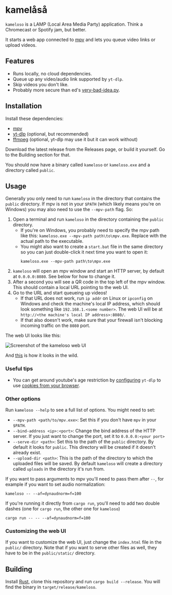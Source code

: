 # kamelåså

`kameloso` is a LAMP (Local Area Media Party) application. Think a Chromecast or Spotify jam, but better.

It starts a web app connected to [mpv](https://mpv.io/) and lets you queue video links or upload videos.

## Features

- Runs locally, no cloud dependencies.
- Queue up any video/audio link supported by `yt-dlp`.
- Skip videos you don't like.
- Probably more secure than ed's [very-bad-idea.py](https://github.com/9001/copyparty/blob/master/bin/mtag/very-bad-idea.py).

## Installation

Install these dependencies:

- [mpv](https://mpv.io/)
- [yt-dlp](https://github.com/yt-dlp/yt-dlp) (optional, but recommended)
- [ffmpeg](https://ffmpeg.org/) (optional, yt-dlp may use it but it can work without)

Download the latest release from the Releases page, or build it yourself. Go to the Building section for that.

You should now have a binary called `kameloso` or `kameloso.exe` and a directory called `public`.

## Usage

Generally you only need to run `kameloso` in the directory that contains the `public` directory. If mpv is not in your `$PATH` (which likely means you're on Windows) you may also need to use the `--mpv-path` flag. So:

1. Open a terminal and run `kameloso` in the directory containing the `public` directory.
    - If you're on Windows, you probably need to specify the mpv path like this: `kameloso.exe --mpv-path path\to\mpv.exe`. Replace with the actual path to the executable.
    - You might also want to create a `start.bat` file in the same directory so you can just double-click it next time you want to open it:
      ```batch
      kameloso.exe --mpv-path path\to\mpv.exe
      ```
2. `kameloso` will open an mpv window and start an HTTP server, by default at `0.0.0.0:8080`. See below for how to change it.
3. After a second you will see a QR code in the top left of the mpv window. This should contain a local URL pointing to the web UI.
4. Go to the URL and start queueing up videos!
    - If that URL does not work, run `ip addr` on Linux or `ipconfig` on Windows and check the machine's local IP address, which should look something like `192.168.1.<some number>`. The web UI will be at `http://<the machine's local IP address>:8080/`.
    - If that also doesn't work, make sure that your firewall isn't blocking incoming traffic on the `8080` port.
  
The web UI looks like this:

![Screenshot of the kameloso web UI](https://github.com/steinuil/kameloso/blob/master/extras/pictures/ui.png)

And [this](https://github.com/steinuil/kameloso/blob/master/extras/pictures/intended-usage.jpg) is how it looks in the wild.

### Useful tips

- You can get around youtube's age restriction by [configuring](https://github.com/yt-dlp/yt-dlp?tab=readme-ov-file#configuration) `yt-dlp` to use [cookies from your browser](https://github.com/yt-dlp/yt-dlp?tab=readme-ov-file#changes-from-youtube-dl).

### Other options

Run `kameloso --help` to see a full list of options. You might need to set:

- `--mpv-path <path/to/mpv.exe>`: Set this if you don't have `mpv` in your `$PATH`.
- `--bind-address <ip>:<port>`: Change the bind address of the HTTP server. If you just want to change the port, set it to `0.0.0.0:<your port>`
- `--serve-dir <path>`: Set this to the path of the `public` directory. By default it looks for `public`. This directory will be created if it doesn't already exist.
- `--upload-dir <path>`: This is the path of the directory to which the uploaded files will be saved. By default `kameloso` will create a directory called `uploads` in the directory it's run from.

If you want to pass arguments to mpv you'll need to pass them after `--`, for example if you want to set audio normalization:

```
kameloso -- --af=dynaudnorm=f=100
```

If you're running it directly from `cargo run`, you'll need to add two double dashes (one for `cargo run`, the other one for `kameloso`)

```
cargo run -- -- --af=dynaudnorm=f=100
```

### Customizing the web UI

If you want to customize the web UI, just change the `index.html` file in the `public/` directory. Note that if you want to serve other files as well, they have to be in the `public/static/` directory.

## Building

Install [Rust](https://www.rust-lang.org/), clone this repository and run `cargo build --release`. You will find the binary in `target/release/kameloso`.
